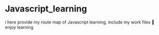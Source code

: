 # Javascript_learning
i here provide my route map of Javascript learning,
include my work files 📂 
enjoy learning 
